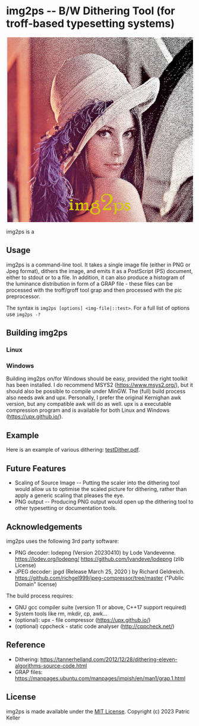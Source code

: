 # img2ps -- B/W Dithering Tool (for  troff-based typesetting systems)
<p align="center"><img src="logo.jpg" /></p>

img2ps is a

## Usage
img2ps is a command-line tool. It takes a single image file (either in PNG or Jpeg
format), dithers the image, and emits it as a PostScript (PS) document, either to
stdout or to a file.
In addition, it can also produce a histogram of the luminance distribution in
form of a GRAP file - these files can be processed with the troff/groff tool
grap and then processed with the pic preprocessor.

The syntax is `img2ps [options] <img-file|::test>`.
For a full list of options use `img2ps -?`


## Building img2ps

### Linux

### Windows
Building img2ps on/for Windows should be easy, provided the right toolkit has been
installed. I do recommend MSYS2 (https://www.msys2.org/), but it should also be
possible to compile under MinGW. The (full) build process also needs awk and upx.
Personally, I prefer the original Kernighan awk version, but any compatible
awk will do as well. upx is a executable compression program and is available
for both Linux and Windows (https://upx.github.io/).

## Example
Here is an example of various dithering: [testDither.pdf](testDither.pdf).

## Future Features
* Scaling of Source Image -- Putting the scaler into the dithering tool would
allow us to optimise the scaled picture for dithering, rather than apply a generic
scaling that pleases the eye.
* PNG output -- Producing PNG output would open up the dithering tool to other
typesetting or documentation tools.

## Acknowledgements
img2ps uses the following 3rd party software:
* PNG decoder: lodepng (Version 20230410) by Lode Vandevenne.
https://lodev.org/lodepng/ https://github.com/lvandeve/lodepng (zlib License)
* JPEG decoder: jpgd (Release March 25, 2020 ) by Richard Geldreich.
https://github.com/richgel999/jpeg-compressor/tree/master ("Public Domain" license)

The build process requires:
* GNU gcc compiler suite (version 11 or above, C++17 support required)
* System tools like rm, mkdir, cp, awk...
* (optional): upx - file compressor (https://upx.github.io/)
* (optional) cppcheck -  static code analyser (http://cppcheck.net/)

## Reference
* Dithering: https://tannerhelland.com/2012/12/28/dithering-eleven-algorithms-source-code.html
* GRAP files: https://manpages.ubuntu.com/manpages/impish/en/man1/grap.1.html

## License
img2ps is made available under the [MIT License](LICENSE).
Copyright (c) 2023 Patric Keller
